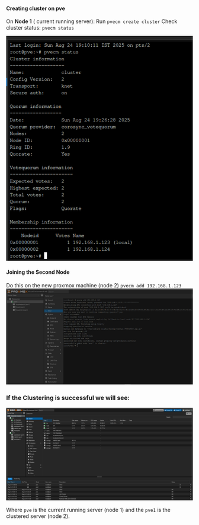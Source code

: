 #### Creating cluster on pve

On **Node 1** ( current running server):
Run  `pvecm create cluster`
Check cluster status: `pvecm status`

![Cluster-status](Images/cluster-status.png)




#### Joining the Second Node
Do this on the new proxmox machine (node 2)
`pvecm add 192.168.1.123`
![Adding pve1 to cluster](Images/Adding-pve1-to-cluster.png)

### If the Clustering is successful we will see:
![Final-Result](Images/Final-Result.png)

Where `pve` is the current running server (node 1) and the `pve1` is the clustered server (node 2).








